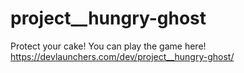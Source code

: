 # project\_\_hungry-ghost

Protect your cake!
You can play the game here!
https://devlaunchers.com/dev/project__hungry-ghost/
